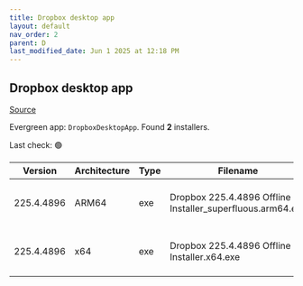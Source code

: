 ```yaml
---
title: Dropbox desktop app
layout: default
nav_order: 2
parent: D
last_modified_date: Jun 1 2025 at 12:18 PM
---
```


## Dropbox desktop app

[Source](https://www.dropbox.com/desktop)

Evergreen app: `DropboxDesktopApp`. Found **2** installers.

Last check: 🟢

| Version    | Architecture | Type | Filename                                                   | URI                                                                                                                                                                                                                                    |
| ---------- | ------------ | ---- | ---------------------------------------------------------- | -------------------------------------------------------------------------------------------------------------------------------------------------------------------------------------------------------------------------------------- |
| 225.4.4896 | ARM64        | exe  | Dropbox 225.4.4896 Offline Installer_superfluous.arm64.exe | [https://edge.dropboxstatic.com/dbx-releng/client/Dropbox%20225.4.4896%20Offline%20Installer_superfluous.arm64.exe](https://edge.dropboxstatic.com/dbx-releng/client/Dropbox%20225.4.4896%20Offline%20Installer_superfluous.arm64.exe) |
| 225.4.4896 | x64          | exe  | Dropbox 225.4.4896 Offline Installer.x64.exe               | [https://edge.dropboxstatic.com/dbx-releng/client/Dropbox%20225.4.4896%20Offline%20Installer.x64.exe](https://edge.dropboxstatic.com/dbx-releng/client/Dropbox%20225.4.4896%20Offline%20Installer.x64.exe)                             |
